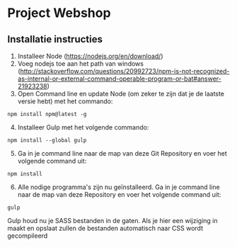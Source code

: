 # Project Webshop
## Installatie instructies
1. Installeer Node (https://nodejs.org/en/download/)
2. Voeg nodejs toe aan het path van windows (http://stackoverflow.com/questions/20992723/npm-is-not-recognized-as-internal-or-external-command-operable-program-or-bat#answer-21923238)
3. Open Command line en update Node (om zeker te zijn dat je de laatste versie hebt) met het commando:
```shell
npm install npm@latest -g
```
4. Installeer Gulp met het volgende commando:
```shell
npm install --global gulp
```
5. Ga in je command line naar de map van deze Git Repository en voer het volgende command uit:
```
npm install
```
6. Alle nodige programma's zijn nu geïnstalleerd. Ga in je command line naar de map van deze Repository en voer het volgende command uit:
```shell
gulp
```
Gulp houd nu je SASS bestanden in de gaten. Als je hier een wijziging in maakt en opslaat zullen de bestanden automatisch naar CSS wordt gecompileerd